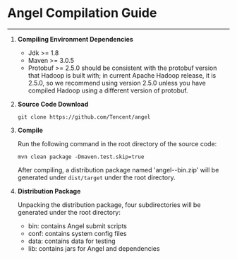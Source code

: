 # Angel Compilation Guide

---

1. **Compiling Environment Dependencies**
    * Jdk >= 1.8
    * Maven >= 3.0.5
    * Protobuf >= 2.5.0 should be consistent with the protobuf version that Hadoop is built with; in current Apache Hadoop release, it is 2.5.0, so we recommend using version 2.5.0 unless you have compiled Hadoop using a different version of protobuf. 

2. **Source Code Download**

	```git clone https://github.com/Tencent/angel```

3. **Compile**

    Run the following command in the root directory of the source code:

	```mvn clean package -Dmaven.test.skip=true```

    After compiling, a distribution package named 'angel-<version>-bin.zip'  will be generated under `dist/target` under the root directory. 



4. **Distribution Package**

    Unpacking the distribution package, four subdirectories will be generated under the root directory: 
    * bin: contains Angel submit scripts
    * conf: contains system config files
    * data: contains data for testing
    * lib: contains jars for Angel and dependencies
